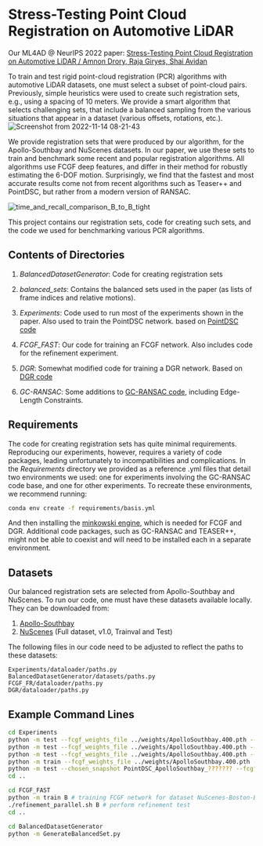 # Stress-Testing Point Cloud Registration on Automotive LiDAR

Our ML4AD @ NeurIPS 2022 paper: [Stress-Testing Point Cloud Registration on Automotive LiDAR / Amnon Drory, Raja Giryes, Shai Avidan](https://ml4ad.github.io/files/papers2022/Stress-Testing%20Point%20Cloud%20Registration%20on%20Automotive%20LiDAR.pdf)

To train and test rigid point-cloud registration (PCR) algorithms with automotive LiDAR datasets, one must select a subset of point-cloud pairs. Previously, simple heuristics were used to create such registration sets, e.g., using a spacing of 10 meters. We provide a smart algorithm that selects challenging sets, that include a balanced sampling from the various situations that appear in a dataset (various offsets, rotations, etc.). 
![Screenshot from 2022-11-14 08-21-43](https://user-images.githubusercontent.com/12913832/201589994-249eefe2-2707-4e48-8e93-03f8abd7277b.png)

We provide registration sets that were produced by our algorithm, for the Apollo-Southbay and NuScenes datasets. In our paper, we use these sets to train and benchmark some recent and popular registration algorithms. All algorithms use FCGF deep features, and differ in their method for robustly estimating the 6-DOF motion. Surprisingly, we find that the fastest and most accurate results come not from recent algorithms such as Teaser++ and PointDSC, but rather from a modern version of RANSAC. 

![time_and_recall_comparison_B_to_B_tight](https://user-images.githubusercontent.com/12913832/201589682-48c5cc9e-eb58-4e3a-9c01-058c58832b14.png)

This project contains our registration sets, code for creating such sets, and the code we used for benchmarking various PCR algorithms. 

## Contents of Directories

1. *BalancedDatasetGenerator*: Code for creating registration sets
2. *balanced_sets*: Contains the balanced sets used in the paper (as lists of frame indices and relative motions).

3. *Experiments*: Code used to run most of the experiments shown in the paper. Also used to train the PointDSC network. based on [PointDSC code](https://github.com/XuyangBai/PointDSC)
4. *FCGF_FAST*: Our code for training an FCGF network. Also includes code for the refinement experiment.
5. *DGR*: Somewhat modified code for training a DGR network. Based on [DGR code](https://github.com/chrischoy/DeepGlobalRegistration)
6. *GC-RANSAC*: Some additions to [GC-RANSAC code](https://github.com/danini/graph-cut-ransac), including Edge-Length Constraints. 

## Requirements
The code for creating registration sets has quite minimal requirements. Reproducing our experiments, however, requires a variety of code packages, leading unfortunately to incompatibilities and
complications. In the *Requirements* directory we provided as a reference .yml files that detail two environments we used: 
one for experiments involving the GC-RANSAC code base, and one for other experiments. 
To recreate these environments, we recommend running:
```bash
conda env create -f requirements/basis.yml
```
And then installing the [minkowski engine](https://github.com/NVIDIA/MinkowskiEngine), which is needed
for FCGF and DGR. 
Additional code packages, such as GC-RANSAC and TEASER++, might not be able to coexist and will need to
be installed each in a separate environment. 

## Datasets 
Our balanced registration sets are selected from Apollo-Southbay and NuScenes. 
To run our code, one must have these datasets available locally. They can be downloaded from:
1. [Apollo-Southbay](https://apollo.auto/southbay.html)
2. [NuScenes](https://www.nuscenes.org/download) (Full dataset, v1.0, Trainval and Test)

The following files in our code need to be adjusted to reflect the paths to these datasets:
```
Experiments/dataloader/paths.py
BalancedDatasetGenerator/datasets/paths.py
FCGF_FR/dataloader/paths.py
DGR/dataloader/paths.py
```

## Example Command Lines
```bash
cd Experiments 
python -m test --fcgf_weights_file ../weights/ApolloSouthbay.400.pth --dataset A --algo RANSAC --mode GPF --iters 50000 # Testing RANSAC+GPF on Apollo-Southbay-Balanced
python -m test --fcgf_weights_file ../weights/ApolloSouthbay.400.pth --dataset B --algo RANSAC --mode MMN --iters 1000000 --GC_conf 0.9995 # Testing RANSAC with mutual-nearest neighbors filtering (MNN) cross-domain, on NuScenes-Boston-Balanced
python -m test --fcgf_weights_file ../weights/ApolloSouthbay.400.pth --dataset A --algo TEASER # Testing with TEASER++
python -m train --fcgf_weights_file ../weights/ApolloSouthbay.400.pth --dataset A # training PointDSC network on Apollo-Southbay-Balanced
python -m test --chosen_snapshot PointDSC_ApolloSouthbay_??????? --fcgf_weights_file ../weights/ApolloSouthbay.400.pth --dataset S --algo PointDSC # Testing PointDSC cross-domain, on NuScenes-Singapore-Balanced (replace question marks with actual output from previous command)
cd ..

cd FCGF_FAST
python -m train B # training FCGF network for dataset NuScenes-Boston-Balanced
./refinement_parallel.sh B # perform refinement test
cd ..

cd BalancedDatasetGenerator
python -m GenerateBalancedSet.py
```
